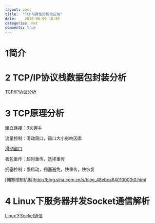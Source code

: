 ```yaml
---
layout: post
title:  "TCP可靠性分析及应用"
date:    2016-06-09 10:50
categories: Net
comments: true
---
```



# 1简介


# 2 TCP/IP协议栈数据包封装分析

[TCP/IP协议分析 ](http://blog.chinaunix.net/uid-26833883-id-3627644.html)

# 3 TCP原理分析

建立连接：3次握手

流量控制：滑动窗口，窗口大小影响因素

[滑动窗口](http://network.51cto.com/art/201501/464002_1.htm)

丢包重传：超时重传，选择重传

拥塞控制：慢启动，拥塞避免，快重传，快恢复

[拥塞控制机制]http://blog.sina.com.cn/s/blog_48ebca64010003t0.html


# 4 Linux下服务器并发Socket通信解析

[Linux下Socket通信](http://network.51cto.com/art/201412/459619_2.htm)
